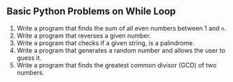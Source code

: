 ## Basic Python Problems on While Loop
1. Write a program that finds the sum of all even numbers between 1 and `n`.
2. Write a program that reverses a given number.
3. Write a program that checks if a given string, is a palindrome.
4. Write a program that generates a random number and allows the user to guess it.
5. Write a program that finds the greatest common divisor (GCD) of two numbers.